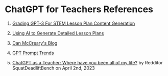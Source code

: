 # ChatGPT for Teachers References

1. [Grading GPT-3 For STEM Lesson Plan Content Generation](https://medium.com/towards-data-science/grading-gpt-3-for-stem-lesson-plan-content-generation-c8d9d1f59806)
1. [Using AI to Generate Detailed Lesson Plans](https://dmccreary.medium.com/using-al-to-generate-detailed-lesson-plans-29a5af200a6a)
2. [Dan McCreary's Blog](https://medium.com/@dmccreary/chatgpt-and-knowledge-strategy-864ff31ee03c)

3. [GPT Prompt Trends](https://flowgpt.com/prompts/e60db05a-56f3-4130-b17f-7df01a845fea)

4. [ChatGPT as a Teacher: Where have you been all of my life?](https://www.reddit.com/r/ChatGPT/comments/12a3b9z/chatgpt_as_a_teacher_where_have_you_been_all_of/) by Redditor SquatDeadliftBench on April 2nd, 2023